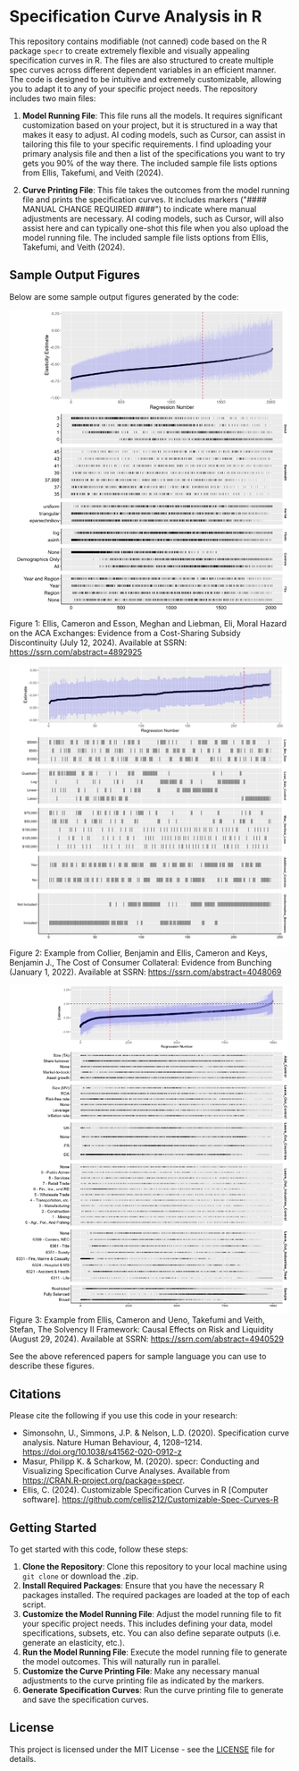 # Specification Curve Analysis in R

This repository contains modifiable (not canned) code based on the R package `specr` to create extremely flexible and visually appealing specification curves in R. The files are also structured to create multiple spec curves across different dependent variables in an efficient manner. The code is designed to be intuitive and extremely customizable, allowing you to adapt it to any of your specific project needs. The repository includes two main files:

1. **Model Running File**: This file runs all the models. It requires significant customization based on your project, but it is structured in a way that makes it easy to adjust. AI coding models, such as Cursor, can assist in tailoring this file to your specific requirements. I find uploading your primary analysis file and then a list of the specifications you want to try gets you 90% of the way there. The included sample file lists options from Ellis, Takefumi, and Veith (2024).

2. **Curve Printing File**: This file takes the outcomes from the model running file and prints the specification curves. It includes markers ("#### MANUAL CHANGE REQUIRED ####") to indicate where manual adjustments are necessary. AI coding models, such as Cursor, will also assist here and can typically one-shot this file when you also upload the model running file. The included sample file lists options from Ellis, Takefumi, and Veith (2024).

## Sample Output Figures

Below are some sample output figures generated by the code:

![Sample Figure 1](./Sample_Output/SpecCurve.png)
Figure 1: Ellis, Cameron and Esson, Meghan and Liebman, Eli, Moral Hazard on the ACA Exchanges: Evidence from a Cost-Sharing Subsidy Discontinuity (July 12, 2024). Available at SSRN: https://ssrn.com/abstract=4892925 

![Sample Figure 2](./Sample_Output/spec_curve_treat.png)
Figure 2: Example from Collier, Benjamin and Ellis, Cameron and Keys, Benjamin J., The Cost of Consumer Collateral: Evidence from Bunching (January 1, 2022).  Available at SSRN: https://ssrn.com/abstract=4048069 

![Sample Figure 3](./Sample_Output/spec_curve_pca_liq_b.png)
Figure 3: Example from Ellis, Cameron and Ueno, Takefumi and Veith, Stefan, The Solvency II Framework: Causal Effects on Risk and Liquidity (August 29, 2024). Available at SSRN: https://ssrn.com/abstract=4940529 

See the above referenced papers for sample language you can use to describe these figures.

## Citations

Please cite the following if you use this code in your research:

- Simonsohn, U., Simmons, J.P. & Nelson, L.D. (2020). Specification curve analysis. Nature Human Behaviour, 4, 1208–1214. https://doi.org/10.1038/s41562-020-0912-z
- Masur, Philipp K. & Scharkow, M. (2020). specr: Conducting and Visualizing Specification Curve Analyses. Available from https://CRAN.R-project.org/package=specr.
- Ellis, C. (2024). Customizable Specification Curves in R [Computer software]. https://github.com/cellis212/Customizable-Spec-Curves-R

## Getting Started

To get started with this code, follow these steps:

1. **Clone the Repository**: Clone this repository to your local machine using `git clone` or download the .zip. 
2. **Install Required Packages**: Ensure that you have the necessary R packages installed. The required packages are loaded at the top of each script.
3. **Customize the Model Running File**: Adjust the model running file to fit your specific project needs. This includes defining your data, model specifications, subsets, etc. You can also define separate outputs (i.e. generate an elasticity, etc.).
4. **Run the Model Running File**: Execute the model running file to generate the model outcomes. This will naturally run in parallel.
5. **Customize the Curve Printing File**: Make any necessary manual adjustments to the curve printing file as indicated by the markers.
6. **Generate Specification Curves**: Run the curve printing file to generate and save the specification curves.

## License

This project is licensed under the MIT License - see the [LICENSE](LICENSE) file for details.

